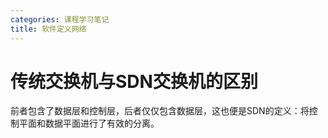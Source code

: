 ```yaml
---
categories: 课程学习笔记
title: 软件定义网络
---
```


# 传统交换机与SDN交换机的区别

前者包含了数据层和控制层，后者仅仅包含数据层，这也便是SDN的定义：将控制平面和数据平面进行了有效的分离。


